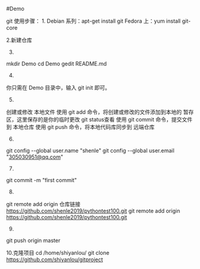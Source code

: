 #Demo

git 使用步骤：
1.
Debian 系列：apt-get install git
Fedora 上：yum install git-core

2.新建仓库

3.
mkdir Demo
cd Demo
gedit README.md

4.
你只需在 Demo 目录中，输入 git init 即可。

5.
创建或修改 本地文件
使用 git add 命令，将创建或修改的文件添加到本地的 暂存区，这里保存的是你的临时更改 git status查看
使用 git commit 命令，提交文件到 本地仓库
使用 git push 命令，将本地代码库同步到 远端仓库

6.
git config --global user.name "shenle"
git config --global user.email "305030951@qq.com"

7.
git commit -m "first commit"

8.
git remote add origin 仓库链接
https://github.com/shenle2019/pythontest100.git
git remote add origin https://github.com/shenle2019/pythontest100.git

9.
git push origin master

10.克隆项目
cd /home/shiyanlou/
git clone https://github.com/shiyanlou/gitproject
